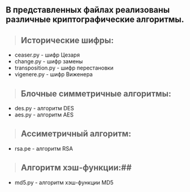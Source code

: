## В представленных файлах реализованы различные криптографические алгоритмы. ##

> ## Исторические шифры: ##
- ceaser.py - шифр Цезаря 
- change.py - шифр замены 
- transposition.py - шифр перестановки 
- vigenere.py - шифр Виженера

> ## Блочные симметричные алгоритмы: ##
- des.py - алгоритм DES
- aes.py - алгоритм AES

> ## Ассиметричный алгоритм: ## 
- rsa.pe - алгоритм RSA

> ## Алгоритм хэш-функции:##
- md5.py - алгоритм хэш-функции MD5

